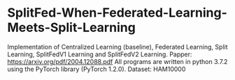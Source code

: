 # SplitFed-When-Federated-Learning-Meets-Split-Learning

Implementation of Centralized Learning (baseline), Federated Learning, Split Learning, SplitFedV1 Learning and SplitFedV2 Learning.
Papper: https://arxiv.org/pdf/2004.12088.pdf
All programs are written in python 3.7.2 using the PyTorch library (PyTorch 1.2.0).
Dataset: HAM10000
